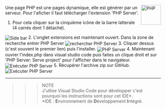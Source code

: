 Une page PHP <img align="right" src="https://github.com/MiKL5/afpaDev/blob/master/docs/assets/php_anim.jpg" alt="PHP" title="PHP" widht="auto" height="64px"> est une pages dynamique, elle est générer par un serveur. Pour l'aficher il faut télécharger l'extension 'PHP Server'.

1. Pour cela cliquer sur la cinquième icône de la barre latterale (4 carrés dont 1 détaché).  
<img align="center" src="https://github.com/MiKL5/afpaDev/blob/master/docs/assets/sideBar.png" alt="Side bar" title="Side bar">
2. L'onglet extensions est maintenant ouvert. Dans la zone de recherche entrer PHP Server  
<img align="center" src="https://github.com/MiKL5/afpaDev/blob/master/docs/assets/searchPhpServer.png" alt="rechercher PHP Server" title="rechercher PHP Server">
3. Cliquer dessus (c'est souvent le premier lien) puis l'installer.  
<img align="center" src="https://github.com/MiKL5/afpaDev/blob/master/docs/assets/img/php_anim.jpgphpServer.png" alt="PHP Server" title="PHP Server">
4. Maintenant ouvrer l'index.php dans visual studio code puis faites un clique droit et sur 'PHP Server: Serve project' pour l'afficher dans le navigateur.  
<img align="center" src="https://github.com/MiKL5/afpaDev/blob/master/docs/assets/execPhpServer.png" alt="Exécuter PHP Server" title="Exécuter PHP Server">
5. Récupérer l'archive zip sur GitHub.  
<img align="center" src="https://github.com/MiKL5/afpaDev/blob/master/docs/assets/GitHub.png" alt="Exécuter PHP Server" title="Exécuter PHP Server">



---
>>>NOTE  
J'utlise Visual Studio Code pour développer c'est pourquoi les instructions sont pour cet IDE*.  
*IDE : **E**nvironnement de **D**éveloppement **I**ntégré.
